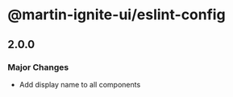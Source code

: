 # @martin-ignite-ui/eslint-config

## 2.0.0

### Major Changes

- Add display name to all components
